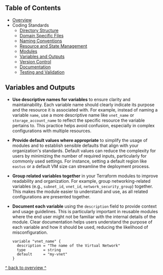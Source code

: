 ## Table of Contents

- [Overview](../README.md)
- Coding Standards
  - [Directory Structure](./directory_structure.md)
  - [Domain Specific Files](./domain_specific_files.md)
  - [Naming Conventions](./naming_conventions.md#naming-conventions)
  - [Resource and State Management](./resource_and_state_management.md)
  - [Modules](./module.md)
  - [Variables and Outputs](./variables_and_outputs.md)
  - [Version Control](./version_control.md)
  - [Documentation](./documentation.md)
  - [Testing and Validation](./testing_and_validation.md)

## Variables and Outputs
- **Use descriptive names for variables** to ensure clarity and maintainability. Each variable name should clearly indicate its purpose and the resource it is associated with. For example, instead of naming a variable `name`, use a more descriptive name like `vnet_name` or `storage_account_name` to reflect the specific resource the variable pertains to. This practice helps avoid confusion, especially in complex configurations with multiple resources.
- **Provide default values where appropriate** to simplify the usage of modules and to establish sensible defaults that align with your organization's standards. Default values can reduce the complexity for users by minimizing the number of required inputs, particularly for commonly used settings. For instance, setting a default region like `eastus` or a default VM size can streamline the deployment process.
- **Group related variables together** in your Terraform modules to improve readability and organization. For example, group networking-related variables (e.g., `subnet_id`, `vnet_id`, `network_security_group`) together. This makes the module easier to understand and use, as all related configurations are presented together.
- **Document each variable** using the `description` field to provide context and usage guidelines. This is particularly important in reusable modules where the end user might not be familiar with the internal details of the module. Clear documentation helps users understand the purpose of each variable and how it should be used, reducing the likelihood of misconfiguration.

  ```hcl
  variable "vnet_name" {
    description = "The name of the Virtual Network"
    type        = string
    default     = "my-vnet"
  }

[^ back to overview ^](../README.md)